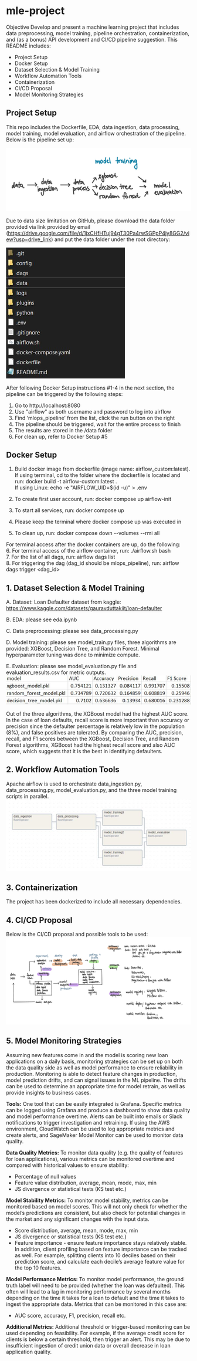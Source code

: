# mle-project

Objective Develop and present a machine learning project that includes data preprocessing, model training, pipeline orchestration, containerization, and (as a bonus) API development and CI/CD pipeline suggestion.
This README includes:
- Project Setup
- Docker Setup
- Dataset Selection & Model Training
- Workflow Automation Tools
- Containerization
- CI/CD Proposal
- Model Monitoring Strategies

## Project Setup
This repo includes the Dockerfile, EDA, data ingestion, data processing, model training, model evaluation, and airflow orchestration of the pipeline. Below is the pipeline set up:

![Logo](images/pipeline.jpeg)

Due to data size limitation on GitHub, please download the data folder provided via link provided by email (https://drive.google.com/file/d/1jxCHfHTuj94gT30Pa4rwSGPpP4jy8GG2/view?usp=drive_link) and put the data folder under the root directory:


![Logo](images/datafolder.jpeg)

After following Docker Setup instructions #1-4 in the next section, the pipeline can be triggered by the following steps:
1. Go to http://localhost:8080
2. Use "airflow" as both username and password to log into airflow
3. Find ‘mlops_pipeline’ from the list, click the run button on the right
4. The pipeline should be triggered, wait for the entire process to finish
5. The results are stored in the /data folder
6. For clean up, refer to Docker Setup #5

## Docker Setup
1. Build docker image from dockerfile (image name: airflow_custom:latest).\
If using terminal, cd to the folder where the dockerfile is located and run: docker build -t airflow-custom:latest .\
If using Linux: echo -e "AIRFLOW_UID=$(id -u)" > .env

2. To create first user account, run: docker compose up airflow-init
3. To start all services, run: docker compose up
4. Please keep the terminal where docker compose up was executed in
5. To clean up, run: docker compose down --volumes --rmi all 


For terminal access after the docker containers are up, do the following:\
6. For terminal access of the airflow container, run: ./airflow.sh bash\
7. For the list of all dags, run: airflow dags list\
8. For triggering the dag (dag_id should be mlops_pipeline), run: airflow dags trigger <dag_id>

## 1. Dataset Selection & Model Training
A. Dataset: Loan Defaulter dataset from kaggle: https://www.kaggle.com/datasets/gauravduttakiit/loan-defaulter

B. EDA: please see eda.ipynb

C. Data preprocessing: please see data_processing.py

D. Model training: please see model_train.py files, three algorithms are provided: XGBoost, Decision Tree, and Random Forest. Minimal hyperparameter tuning was done to minimize compute. 

E. Evaluation: please see model_evaluation.py file and evaluation_results.csv for metric outputs.\
![Logo](images/evaluation.JPG)

Out of the three algorithms, the XGBoost model had the highest AUC score. In the case of loan defaults, recall score is more important than accuracy or precision since the defaulter percentage is relatively low in the population (8%), and false positives are tolerated. By comparing the AUC, precision, recall, and F1 scores between the XGBoost, Decision Tree, and Random Forest algorithms, XGBoost had the highest recall score and also AUC score, which suggests that it is the best in identifying defaulters. 

## 2. Workflow Automation Tools
Apache airflow is used to orchestrate data_ingestion.py, data_processing.py, model_evaluation.py, and the three model training scripts in parallel.\
![Logo](images/airflow.JPG)

## 3. Containerization
The project has been dockerized to include all necessary dependencies.

## 4. CI/CD Proposal
Below is the CI/CD proposal and possible tools to be used:\
![Logo](images/cicd.jpeg)

## 5. Model Monitoring Strategies
Assuming new features come in and the model is scoring new loan applications on a daily basis, monitoring strategies can be set up on both the data quality side as well as model performance to ensure reliability in production. Monitoring is able to detect feature changes in production, model prediction drifts, and can signal issues in the ML pipeline. The drifts can be used to determine an appropriate time for model retrain, as well as provide insights to business cases. 

**Tools:**
One tool that can be easily integrated is Grafana. Specific metrics can be logged using Grafana and produce a dashboard to show data quality and model performance overtime. Alerts can be built into emails or Slack notifications to trigger investigation and retraining. If using the AWS environment, CloudWatch can be used to log appropriate metrics and create alerts, and SageMaker Model Monitor can be used to monitor data quality. 

**Data Quality Metrics:**
To monitor data quality (e.g. the quality of features for loan applications), various metrics can be monitored overtime and compared with historical values to ensure stability:
- Percentage of null values
- Feature value distribution, average, mean, mode, max, min
- JS divergence or statistical tests (KS test etc.)


**Model Stability Metrics:**
To monitor model stability, metrics can be monitored based on model scores. This will not only check for whether the model’s predictions are consistent, but also check for potential changes in the market and any significant changes with the input data.
- Score distribution, average, mean, mode, max, min
- JS divergence or statistical tests (KS test etc.)
- Feature importance - ensure feature importance stays relatively stable. In addition, client profiling based on feature importance can be tracked as well. For example, splitting clients into 10 deciles based on their prediction score, and calculate each decile’s average feature value for the top 10 features. 


**Model Performance Metrics:**
To monitor model performance, the ground truth label will need to be provided (whether the loan was defaulted). This often will lead to a lag in monitoring performance by several months depending on the time it takes for a loan to default and the time it takes to ingest the appropriate data. Metrics that can be monitored in this case are:
- AUC score, accuracy, F1, precision, recall etc. 

**Additional Metrics:**
Additional threshold or trigger-based monitoring can be used depending on feasibility. For example, if the average credit score for clients is below a certain threshold, then trigger an alert. This may be due to insufficient ingestion of credit union data or overall decrease in loan application quality.




